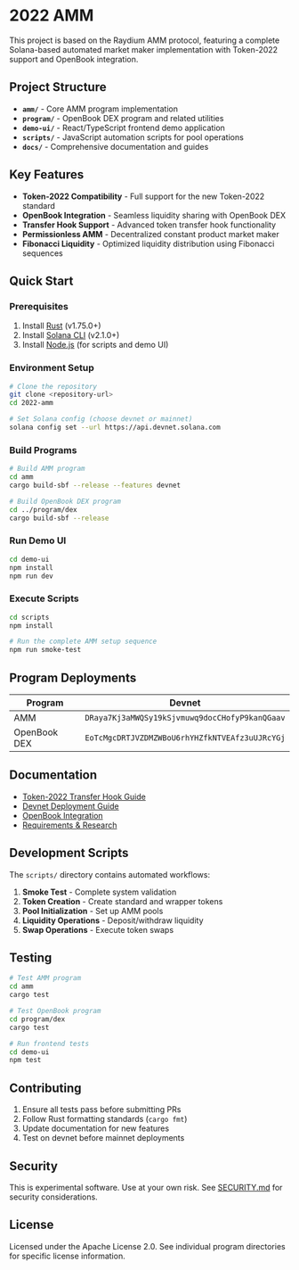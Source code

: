 # 2022 AMM 

This project is based on the Raydium AMM protocol, featuring a complete Solana-based automated market maker implementation with Token-2022 support and OpenBook integration.

## Project Structure

- **`amm/`** - Core AMM program implementation
- **`program/`** - OpenBook DEX program and related utilities
- **`demo-ui/`** - React/TypeScript frontend demo application
- **`scripts/`** - JavaScript automation scripts for pool operations
- **`docs/`** - Comprehensive documentation and guides

## Key Features

- **Token-2022 Compatibility** - Full support for the new Token-2022 standard
- **OpenBook Integration** - Seamless liquidity sharing with OpenBook DEX
- **Transfer Hook Support** - Advanced token transfer hook functionality
- **Permissionless AMM** - Decentralized constant product market maker
- **Fibonacci Liquidity** - Optimized liquidity distribution using Fibonacci sequences

## Quick Start

### Prerequisites

1. Install [Rust](https://rustup.rs/) (v1.75.0+)
2. Install [Solana CLI](https://docs.solana.com/cli/install-solana-cli-tools) (v2.1.0+)
3. Install [Node.js](https://nodejs.org/) (for scripts and demo UI)

### Environment Setup

```bash
# Clone the repository
git clone <repository-url>
cd 2022-amm

# Set Solana config (choose devnet or mainnet)
solana config set --url https://api.devnet.solana.com
```

### Build Programs

```bash
# Build AMM program
cd amm
cargo build-sbf --release --features devnet

# Build OpenBook DEX program
cd ../program/dex
cargo build-sbf --release
```

### Run Demo UI

```bash
cd demo-ui
npm install
npm run dev
```

### Execute Scripts

```bash
cd scripts
npm install

# Run the complete AMM setup sequence
npm run smoke-test
```

## Program Deployments

| Program | Devnet |
|---------|---------|
| AMM | `DRaya7Kj3aMWQSy19kSjvmuwq9docCHofyP9kanQGaav` |
| OpenBook DEX | `EoTcMgcDRTJVZDMZWBoU6rhYHZfkNTVEAfz3uUJRcYGj` |

## Documentation

- [Token-2022 Transfer Hook Guide](docs/amm-token-2022-transfer-hook-guide.md)
- [Devnet Deployment Guide](docs/devnet-deploy-and-test.md)
- [OpenBook Integration](docs/openbook.md)
- [Requirements & Research](docs/requirement.md)

## Development Scripts

The `scripts/` directory contains automated workflows:

1. **Smoke Test** - Complete system validation
2. **Token Creation** - Create standard and wrapper tokens
3. **Pool Initialization** - Set up AMM pools
4. **Liquidity Operations** - Deposit/withdraw liquidity
5. **Swap Operations** - Execute token swaps

## Testing

```bash
# Test AMM program
cd amm
cargo test

# Test OpenBook program
cd program/dex
cargo test

# Run frontend tests
cd demo-ui
npm test
```

## Contributing

1. Ensure all tests pass before submitting PRs
2. Follow Rust formatting standards (`cargo fmt`)
3. Update documentation for new features
4. Test on devnet before mainnet deployments

## Security

This is experimental software. Use at your own risk. See [SECURITY.md](amm/SECURITY.md) for security considerations.

## License

Licensed under the Apache License 2.0. See individual program directories for specific license information.
